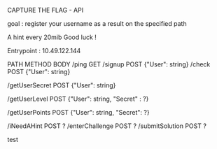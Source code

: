 CAPTURE THE FLAG - API

goal : register your username as a result on the specified path

A hint every 20mib
Good luck !

Entrypoint : 10.49.122.144

PATH    METHOD     BODY
/ping   GET 
/signup POST       {"User": string} 
/check  POST       {"User": string}

/getUserSecret  POST  {"User": string}

/getUserLevel   POST  {"User": string, "Secret" : ?}

/getUserPoints  POST   {"User": string, "Secret": ?}

/iNeedAHint     POST    ?
/enterChallenge POST    ?
/submitSolution POST    ?

test